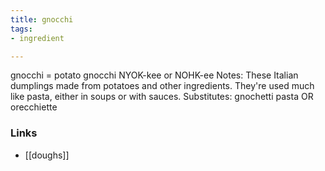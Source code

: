 ```yaml
---
title: gnocchi
tags:
- ingredient

---
```

gnocchi = potato gnocchi NYOK-kee or NOHK-ee Notes: These Italian dumplings made from potatoes and other ingredients. They're used much like pasta, either in soups or with sauces. Substitutes: gnochetti pasta OR orecchiette

### Links

* [[doughs]]
